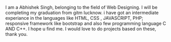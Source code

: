 I am a Abhishek Singh, belonging to the field of Web Designing. I will be completing my graduation from gitm lucknow. i have got  an intermediate experiance in the languages like HTML, CSS , JAVASCRIPT, PHP; responsive framework like bootstrap and also few programming language C AND C++. I hope u find me. I would love to do projects based on these,
thank you.
